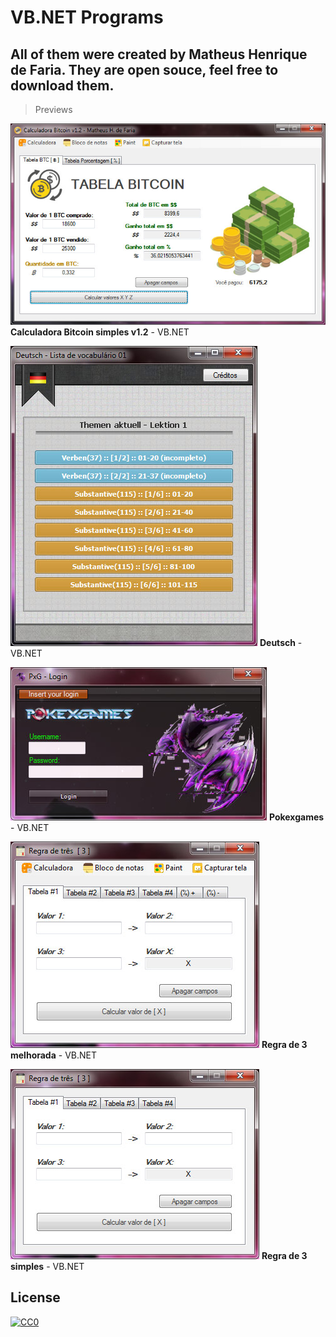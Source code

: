# VB.NET Programs
## All of them were created by Matheus Henrique de Faria. They are open souce, feel free to download them.

> Previews

![Calculadora Bitcoin simples v1.2](bitcoin.jpg)
**Calculadora Bitcoin simples v1.2** - VB.NET

![Deutsch](deutsch.jpg)
**Deutsch** - VB.NET

![Pokexgames](pokexgames.jpg)
**Pokexgames** - VB.NET

![Regra de 3 melhorada](regrade3melhorada.jpg)
**Regra de 3 melhorada** - VB.NET

![Regra de 3 simples](regrade3simples.jpg)
**Regra de 3 simples** - VB.NET

## License
[![CC0](https://licensebuttons.net/p/zero/1.0/88x31.png)](https://creativecommons.org/publicdomain/zero/1.0/)